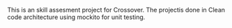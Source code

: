This is an skill assesment project for Crossover. The projectis done in Clean code architecture using mockito for unit testing.

